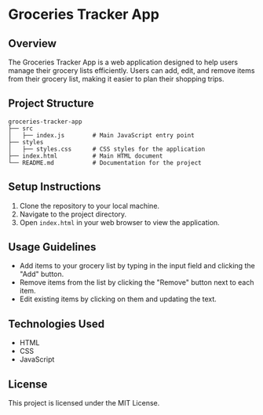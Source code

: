 # Groceries Tracker App

## Overview
The Groceries Tracker App is a web application designed to help users manage their grocery lists efficiently. Users can add, edit, and remove items from their grocery list, making it easier to plan their shopping trips.

## Project Structure
```
groceries-tracker-app
├── src
│   ├── index.js        # Main JavaScript entry point
├── styles
│   ├── styles.css      # CSS styles for the application
├── index.html          # Main HTML document
└── README.md           # Documentation for the project
```

## Setup Instructions
1. Clone the repository to your local machine.
2. Navigate to the project directory.
3. Open `index.html` in your web browser to view the application.

## Usage Guidelines
- Add items to your grocery list by typing in the input field and clicking the "Add" button.
- Remove items from the list by clicking the "Remove" button next to each item.
- Edit existing items by clicking on them and updating the text.

## Technologies Used
- HTML
- CSS
- JavaScript

## License
This project is licensed under the MIT License.